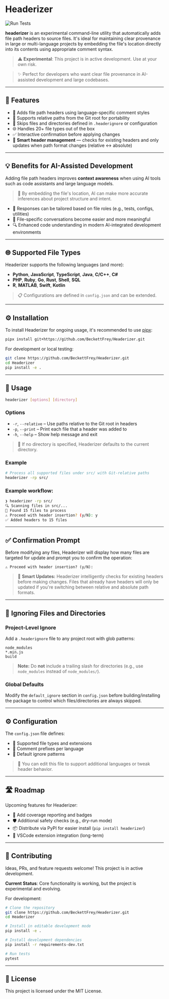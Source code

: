 # Headerizer
![Run Tests](https://github.com/BeckettFrey/Headerizer/actions/workflows/test.yml/badge.svg)

**headerizer** is an experimental command-line utility that automatically adds file path headers to source files. It's ideal for maintaining clear provenance in large or multi-language projects by embedding the file's location directly into its contents using appropriate comment syntax.

> ⚠️ **Experimental**: This project is in active development. Use at your own risk.

> ✨ Perfect for developers who want clear file provenance in AI-assisted development and large codebases.

---

## 🔧 Features

- 📝 Adds file path headers using language-specific comment styles
- 📍 Supports relative paths from the Git root for portability
- 🚫 Skips files and directories defined in `.headerignore` or configuration
- 🌐 Handles 20+ file types out of the box
- ✅ Interactive confirmation before applying changes
- 🧠 **Smart header management** — checks for existing headers and only updates when path format changes (relative ↔ absolute)

---

## 💡 Benefits for AI-Assisted Development

Adding file path headers improves **context awareness** when using AI tools such as code assistants and large language models.

> 🤖 By embedding the file's location, AI can make more accurate inferences about project structure and intent.

- 🎯 Responses can be tailored based on file roles (e.g., tests, configs, utilities)
- 💬 File-specific conversations become easier and more meaningful
- 🔍 Enhanced code understanding in modern AI-integrated development environments

---

## 🌐 Supported File Types

Headerizer supports the following languages (and more):

- **Python**, **JavaScript**, **TypeScript**, **Java**, **C/C++**, **C#**
- **PHP**, **Ruby**, **Go**, **Rust**, **Shell**, **SQL**
- **R**, **MATLAB**, **Swift**, **Kotlin**

> 📋 Configurations are defined in `config.json` and can be extended.

---

## ⚙️ Installation

To install Headerizer for ongoing usage, it's recommended to use [pipx](https://pipxproject.github.io/pipx/):

```bash
pipx install git+https://github.com/BeckettFrey/Headerizer.git
```

For development or local testing:

```bash
git clone https://github.com/BeckettFrey/Headerizer.git
cd Headerizer
pip install -e .
```

---

## 🚀 Usage

```bash
headerizer [options] [directory]
```

### Options

- `-r`, `--relative` – Use paths relative to the Git root in headers
- `-p`, `--print` – Print each file that a header was added to
- `-h`, `--help` – Show help message and exit

> 📂 If no directory is specified, Headerizer defaults to the current directory.

### Example

```bash
# Process all supported files under src/ with Git-relative paths
headerizer -rp src/
```

### Example workflow:

```bash
❯ headerizer -rp src/
🔍 Scanning files in src/...
📝 Found 15 files to process
⚠️ Proceed with header insertion? (y/N): y
✅ Added headers to 15 files
```

---


## ✅ Confirmation Prompt

Before modifying any files, Headerizer will display how many files are targeted for update and prompt you to confirm the operation:

```
⚠️ Proceed with header insertion? (y/N):
```

> 🧠 **Smart Updates:** Headerizer intelligently checks for existing headers before making changes. Files that already have headers will only be updated if you're switching between relative and absolute path formats.

---

## 🚫 Ignoring Files and Directories

### Project-Level Ignore

Add a `.headerignore` file to any project root with glob patterns:

```
node_modules
*.min.js
build
```

> **Note:** Do **not** include a trailing slash for directories (e.g., use `node_modules` instead of `node_modules/`).

### Global Defaults

Modify the `default_ignore` section in `config.json` before building/installing the package to control which files/directories are always skipped.

---

## ⚙️ Configuration

The `config.json` file defines:

- 📄 Supported file types and extensions
- 💬 Comment prefixes per language
- 🚫 Default ignore patterns

> 🔧 You can edit this file to support additional languages or tweak header behavior.

---

## 🛣️ Roadmap

Upcoming features for Headerizer:

* 🧪 Add coverage reporting and badges
* 🛡️ Additional safety checks (e.g., dry-run mode)
* 📦 Distribute via PyPI for easier install (`pip install headerizer`)
* 📁 VSCode extension integration (long-term)

---

## 🤝 Contributing

Ideas, PRs, and feature requests welcome! This project is in active development.

**Current Status**: Core functionality is working, but the project is experimental and evolving.

For development:

```bash
# Clone the repository
git clone https://github.com/BeckettFrey/Headerizer.git
cd Headerizer

# Install in editable development mode
pip install -e .

# Install development dependencies
pip install -r requirements-dev.txt

# Run tests
pytest
```

---

## 📄 License

This project is licensed under the MIT License.